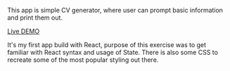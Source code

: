 This app is simple CV generator, where user can prompt basic information and print them out.

<a href="https://micsiw.github.io/cv-creator/">Live DEMO</a>

It's my first app build with React, purpose of this exercise was to get familiar with React syntax and usage of State. There is also some CSS to recreate some of the most popular styling out there.
